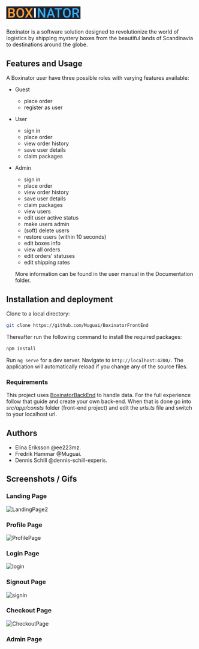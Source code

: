 # <img width="198" alt="Boxinator" src="https://github.com/Muguai/BoxinatorFrontEnd/blob/main/src/assets/img/logo.png">
Boxinator is a software solution designed to revolutionize the world of logistics by shipping mystery boxes from the beautiful lands of Scandinavia to destinations around the globe.

## Features and Usage
A Boxinator user have three possible roles with varying features available:
- Guest
    - place order
    - register as user
- User
    - sign in
    - place order
    - view order history
    - save user details
    - claim packages
- Admin
    - sign in
    - place order
    - view order history
    - save user details
    - claim packages
    - view users
    - edit user active status
    - make users admin
    - (soft) delete users
    - restore users (within 10 seconds)
    - edit boxes info
    - view all orders
    - edit orders' statuses
    - edit shipping rates
 
  More information can be found in the user manual in the Documentation folder.

## Installation and deployment
Clone to a local directory:  
```bash
git clone https://github.com/Muguai/BoxinatorFrontEnd
```

Thereafter run the following command to install the required packages:
```bash
npm install
```

Run `ng serve` for a dev server. Navigate to `http://localhost:4200/`. The application will automatically reload if you change any of the source files.

### Requirements
This project uses [BoxinatorBackEnd](https://github.com/dennis-schill-experis/BoxinatorBackEnd) to handle data. For the full experience follow that guide and create your own back-end. When that is done go into *src/app/consts* folder (front-end project) and edit the *urls.ts* file and switch to your localhost url.

## Authors
- Elina Eriksson @ee223mz.
- Fredrik Hammar @Muguai.
- Dennis Schill @dennis-schill-experis.

## Screenshots / Gifs

### Landing Page

![LandingPage2](https://github.com/Muguai/BoxinatorFrontEnd/assets/37656342/a5771c99-e86c-48e2-8dcf-cd32262e0023)

### Profile Page

![ProfilePage](https://github.com/Muguai/BoxinatorFrontEnd/assets/37656342/6a7cefba-535a-49e8-bebd-6bba79d3fa8d)

### Login Page

![login](https://github.com/Muguai/BoxinatorFrontEnd/assets/37656342/ef20b22f-6a31-4322-997e-631fa6db0a5e)

### Signout Page

![signin](https://github.com/Muguai/BoxinatorFrontEnd/assets/37656342/134ce64f-2a21-4337-8280-4b33083eed84)

### Checkout Page

![CheckoutPage](https://github.com/Muguai/BoxinatorFrontEnd/assets/37656342/0c72fe64-67b2-4acf-9134-a52fc5ae3fcc)

### Admin Page




